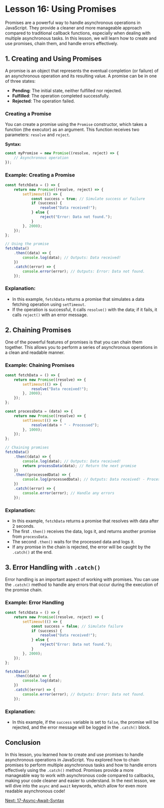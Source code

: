 # Lesson 16: Using Promises

Promises are a powerful way to handle asynchronous operations in JavaScript. They provide a cleaner and more manageable approach compared to traditional callback functions, especially when dealing with multiple asynchronous tasks. In this lesson, we will learn how to create and use promises, chain them, and handle errors effectively.

## 1. Creating and Using Promises

A promise is an object that represents the eventual completion (or failure) of an asynchronous operation and its resulting value. A promise can be in one of three states:

- **Pending**: The initial state, neither fulfilled nor rejected.
- **Fulfilled**: The operation completed successfully.
- **Rejected**: The operation failed.

### Creating a Promise

You can create a promise using the `Promise` constructor, which takes a function (the executor) as an argument. This function receives two parameters: `resolve` and `reject`.

**Syntax:**
```javascript
const myPromise = new Promise((resolve, reject) => {
    // Asynchronous operation
});
```

### Example: Creating a Promise

```javascript
const fetchData = () => {
    return new Promise((resolve, reject) => {
        setTimeout(() => {
            const success = true; // Simulate success or failure
            if (success) {
                resolve("Data received!");
            } else {
                reject("Error: Data not found.");
            }
        }, 2000);
    });
};

// Using the promise
fetchData()
    .then((data) => {
        console.log(data); // Outputs: Data received!
    })
    .catch((error) => {
        console.error(error); // Outputs: Error: Data not found.
    });
```

### Explanation:
- In this example, `fetchData` returns a promise that simulates a data fetching operation using `setTimeout`.
- If the operation is successful, it calls `resolve()` with the data; if it fails, it calls `reject()` with an error message.

## 2. Chaining Promises

One of the powerful features of promises is that you can chain them together. This allows you to perform a series of asynchronous operations in a clean and readable manner.

### Example: Chaining Promises

```javascript
const fetchData = () => {
    return new Promise((resolve) => {
        setTimeout(() => {
            resolve("Data received!");
        }, 2000);
    });
};

const processData = (data) => {
    return new Promise((resolve) => {
        setTimeout(() => {
            resolve(data + " - Processed");
        }, 1000);
    });
};

// Chaining promises
fetchData()
    .then((data) => {
        console.log(data); // Outputs: Data received!
        return processData(data); // Return the next promise
    })
    .then((processedData) => {
        console.log(processedData); // Outputs: Data received! - Processed
    })
    .catch((error) => {
        console.error(error); // Handle any errors
    });
```

### Explanation:
- In this example, `fetchData` returns a promise that resolves with data after 2 seconds.
- The first `.then()` receives the data, logs it, and returns another promise from `processData`.
- The second `.then()` waits for the processed data and logs it.
- If any promise in the chain is rejected, the error will be caught by the `.catch()` at the end.

## 3. Error Handling with `.catch()`

Error handling is an important aspect of working with promises. You can use the `.catch()` method to handle any errors that occur during the execution of the promise chain.

### Example: Error Handling

```javascript
const fetchData = () => {
    return new Promise((resolve, reject) => {
        setTimeout(() => {
            const success = false; // Simulate failure
            if (success) {
                resolve("Data received!");
            } else {
                reject("Error: Data not found.");
            }
        }, 2000);
    });
};

fetchData()
    .then((data) => {
        console.log(data);
    })
    .catch((error) => {
        console.error(error); // Outputs: Error: Data not found.
    });
```

### Explanation:
- In this example, if the `success` variable is set to `false`, the promise will be rejected, and the error message will be logged in the `.catch()` block.

## Conclusion

In this lesson, you learned how to create and use promises to handle asynchronous operations in JavaScript. You explored how to chain promises to perform multiple asynchronous tasks and how to handle errors effectively using the `.catch()` method. Promises provide a more manageable way to work with asynchronous code compared to callbacks, making your code cleaner and easier to understand. In the next lesson, we will dive into the `async` and `await` keywords, which allow for even more readable asynchronous code!

[Next: 17-Async-Await-Syntax](./17-Async-Await-Syntax.md)